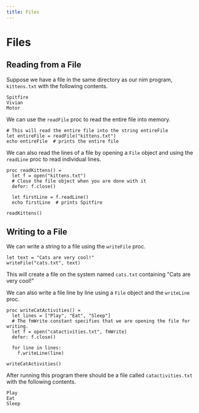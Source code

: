 ```yaml
---
title: Files
---
```

# Files

## Reading from a File

Suppose we have a file in the same directory as our nim program, `kittens.txt` with the following contents.

```
Spitfire
Vivian
Motor
```

We can use the `readFile` proc to read the entire file into memory.

``` nimrod
# This will read the entire file into the string entireFile
let entireFile = readFile("kittens.txt")
echo entireFile  # prints the entire file
```

We can also read the lines of a file by opening a `File` object and using the `readLine` proc to read individual lines.

``` nimrod
proc readKittens() =
  let f = open("kittens.txt")
  # Close the file object when you are done with it
  defer: f.close()

  let firstLine = f.readLine()
  echo firstLine  # prints Spitfire

readKittens()
```

## Writing to a File

We can write a string to a file using the `writeFile` proc.

``` nimrod
let text = "Cats are very cool!"
writeFile("cats.txt", text)
```

This will create a file on the system named `cats.txt` containing "Cats are very cool!"

We can also write a file line by line using a `File` object and the `writeLine` proc.

``` nimrod
proc writeCatActivities() =
  let lines = ["Play", "Eat", "Sleep"]
  # The fmWrite constant specifies that we are opening the file for writing.
  let f = open("catactivities.txt", fmWrite)
  defer: f.close()

  for line in lines:
    f.writeLine(line)

writeCatActivities()
```

After running this program there should be a file called `catactivities.txt` with the following contents.

```
Play
Eat
Sleep
```
